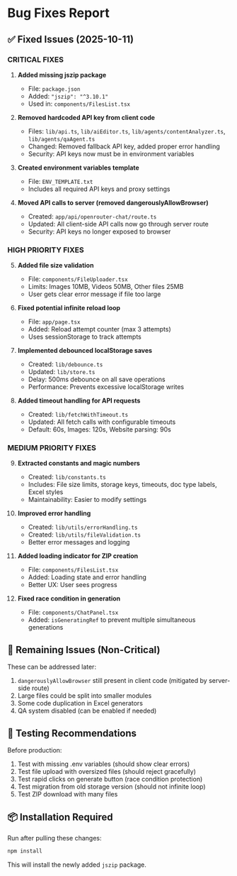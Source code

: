 # Bug Fixes Report

## ✅ Fixed Issues (2025-10-11)

### CRITICAL FIXES

1. **Added missing jszip package**
   - File: `package.json`
   - Added: `"jszip": "^3.10.1"`
   - Used in: `components/FilesList.tsx`

2. **Removed hardcoded API key from client code**
   - Files: `lib/api.ts`, `lib/aiEditor.ts`, `lib/agents/contentAnalyzer.ts`, `lib/agents/qaAgent.ts`
   - Changed: Removed fallback API key, added proper error handling
   - Security: API keys now must be in environment variables

3. **Created environment variables template**
   - File: `ENV_TEMPLATE.txt`
   - Includes all required API keys and proxy settings

4. **Moved API calls to server (removed dangerouslyAllowBrowser)**
   - Created: `app/api/openrouter-chat/route.ts`
   - Updated: All client-side API calls now go through server route
   - Security: API keys no longer exposed to browser

### HIGH PRIORITY FIXES

5. **Added file size validation**
   - File: `components/FileUploader.tsx`
   - Limits: Images 10MB, Videos 50MB, Other files 25MB
   - User gets clear error message if file too large

6. **Fixed potential infinite reload loop**
   - File: `app/page.tsx`
   - Added: Reload attempt counter (max 3 attempts)
   - Uses sessionStorage to track attempts

7. **Implemented debounced localStorage saves**
   - Created: `lib/debounce.ts`
   - Updated: `lib/store.ts`
   - Delay: 500ms debounce on all save operations
   - Performance: Prevents excessive localStorage writes

8. **Added timeout handling for API requests**
   - Created: `lib/fetchWithTimeout.ts`
   - Updated: All fetch calls with configurable timeouts
   - Default: 60s, Images: 120s, Website parsing: 90s

### MEDIUM PRIORITY FIXES

9. **Extracted constants and magic numbers**
   - Created: `lib/constants.ts`
   - Includes: File size limits, storage keys, timeouts, doc type labels, Excel styles
   - Maintainability: Easier to modify settings

10. **Improved error handling**
    - Created: `lib/utils/errorHandling.ts`
    - Created: `lib/utils/fileValidation.ts`
    - Better error messages and logging

11. **Added loading indicator for ZIP creation**
    - File: `components/FilesList.tsx`
    - Added: Loading state and error handling
    - Better UX: User sees progress

12. **Fixed race condition in generation**
    - File: `components/ChatPanel.tsx`
    - Added: `isGeneratingRef` to prevent multiple simultaneous generations

## 📝 Remaining Issues (Non-Critical)

These can be addressed later:

1. `dangerouslyAllowBrowser` still present in client code (mitigated by server-side route)
2. Large files could be split into smaller modules
3. Some code duplication in Excel generators
4. QA system disabled (can be enabled if needed)

## 🎯 Testing Recommendations

Before production:

1. Test with missing .env variables (should show clear errors)
2. Test file upload with oversized files (should reject gracefully)
3. Test rapid clicks on generate button (race condition protection)
4. Test migration from old storage version (should not infinite loop)
5. Test ZIP download with many files

## 📦 Installation Required

Run after pulling these changes:

```bash
npm install
```

This will install the newly added `jszip` package.


